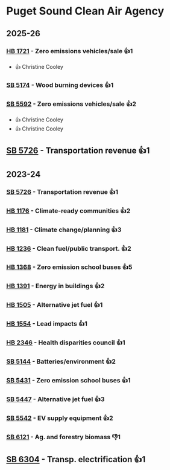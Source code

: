 # Puget Sound Clean Air Agency
## 2025-26

### [HB 1721](/bill/2025-26/hb/1721/) - Zero emissions vehicles/sale 👍1  
* 👍 Christine Cooley

### [SB 5174](/bill/2025-26/sb/5174/) - Wood burning devices 👍1  

### [SB 5592](/bill/2025-26/sb/5592/) - Zero emissions vehicles/sale 👍2  
* 👍 Christine Cooley
* 👍 Christine Cooley

## [SB 5726](/bill/2025-26/sb/5726/) - Transportation revenue 👍1  

## 2023-24

### [SB 5726](/bill/2023-24/sb/5726/) - Transportation revenue 👍1  

### [HB 1176](/bill/2023-24/hb/1176/) - Climate-ready communities 👍2  

### [HB 1181](/bill/2023-24/hb/1181/) - Climate change/planning 👍3  

### [HB 1236](/bill/2023-24/hb/1236/) - Clean fuel/public transport. 👍2  

### [HB 1368](/bill/2023-24/hb/1368/) - Zero emission school buses 👍5  

### [HB 1391](/bill/2023-24/hb/1391/) - Energy in buildings 👍2  

### [HB 1505](/bill/2023-24/hb/1505/) - Alternative jet fuel 👍1  

### [HB 1554](/bill/2023-24/hb/1554/) - Lead impacts 👍1  

### [HB 2346](/bill/2023-24/hb/2346/) - Health disparities council 👍1  

### [SB 5144](/bill/2023-24/sb/5144/) - Batteries/environment 👍2  

### [SB 5431](/bill/2023-24/sb/5431/) - Zero emission school buses 👍1  

### [SB 5447](/bill/2023-24/sb/5447/) - Alternative jet fuel 👍3  

### [SB 5542](/bill/2023-24/sb/5542/) - EV supply equipment 👍2  

### [SB 6121](/bill/2023-24/sb/6121/) - Ag. and forestry biomass  👎1 

## [SB 6304](/bill/2023-24/sb/6304/) - Transp. electrification 👍1  

